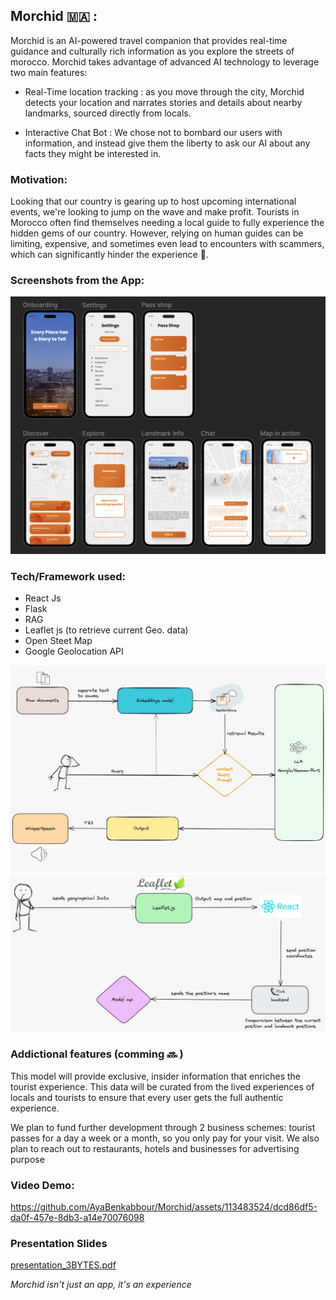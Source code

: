 ## Morchid 🇲🇦 :

Morchid is an AI-powered travel companion that provides real-time guidance and culturally rich information as you explore the streets of morocco. Morchid takes advantage of advanced AI technology to leverage two main features:

- Real-Time location tracking : as you move through the city, Morchid detects your location and narrates stories and details about nearby landmarks, sourced directly from locals.

- Interactive Chat Bot : We chose not to bombard our users with information, and instead give them the liberty to ask our AI about any facts they might be interested in.

### Motivation:

Looking that our country is gearing up to host upcoming international events, we're looking to jump on the wave and make profit. Tourists in Morocco often find themselves needing a local guide to fully experience the hidden gems of our country. However, relying on human guides can be limiting, expensive, and sometimes even lead to encounters with scammers, which can significantly hinder the experience 🫠.

### Screenshots from the App:

![ScreenShot](/ressources/UI_Dark.png)

### Tech/Framework used:

- React Js
- Flask
- RAG
- Leaflet js (to retrieve current Geo. data)
- Open Steet Map
- Google Geolocation API

![Archi1](/ressources/archi1.jpeg)
![Archi2](/ressources/archi2.jpeg)

### Addictional features (comming 🔜 )

This model will provide exclusive, insider information that enriches the tourist experience. This data will be curated from the lived experiences of locals and tourists to ensure that every user gets the full authentic experience.

We plan to fund further development through 2 business schemes: tourist passes for a day a week or a month, so you only pay for your visit. We also plan to reach out to restaurants, hotels and businesses for advertising purpose

### Video Demo:

https://github.com/AyaBenkabbour/Morchid/assets/113483524/dcd86df5-da0f-457e-8db3-a14e70076098

### Presentation Slides

[presentation_3BYTES.pdf](https://github.com/AyaBenkabbour/Morchid/files/15368177/presentation_3BYTES.pdf)

_Morchid isn't just an app, it's an experience_
